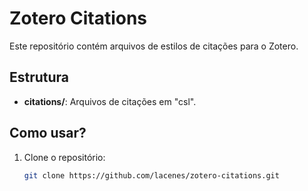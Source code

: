 # Zotero Citations

Este repositório contém arquivos de estilos de citações para o Zotero. 

## Estrutura
- **citations/**: Arquivos de citações em "csl".

## Como usar?
1. Clone o repositório:
   ```bash
   git clone https://github.com/lacenes/zotero-citations.git
